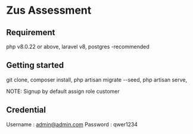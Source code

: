 # Zus Assessment

## Requirement
php v8.0.22 or above,
laravel v8,
postgres -recommended

## Getting started
git clone,
composer install,
php artisan migrate --seed,
php artisan serve,

NOTE: Signup by default assign role customer

## Credential
Username : admin@admin.com
Password : qwer1234

